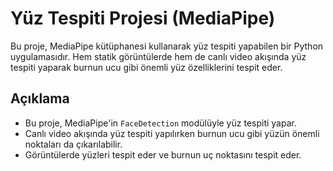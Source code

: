 # Yüz Tespiti Projesi (MediaPipe)

Bu proje, MediaPipe kütüphanesi kullanarak yüz tespiti yapabilen bir Python uygulamasıdır.
Hem statik görüntülerde hem de canlı video akışında yüz tespiti yaparak burnun ucu gibi önemli yüz özelliklerini tespit eder.

## Açıklama

- Bu proje, MediaPipe'in `FaceDetection` modülüyle yüz tespiti yapar.
- Canlı video akışında yüz tespiti yapılırken burnun ucu gibi yüzün önemli noktaları da çıkarılabilir.
- Görüntülerde yüzleri tespit eder ve burnun uç noktasını tespit eder.
